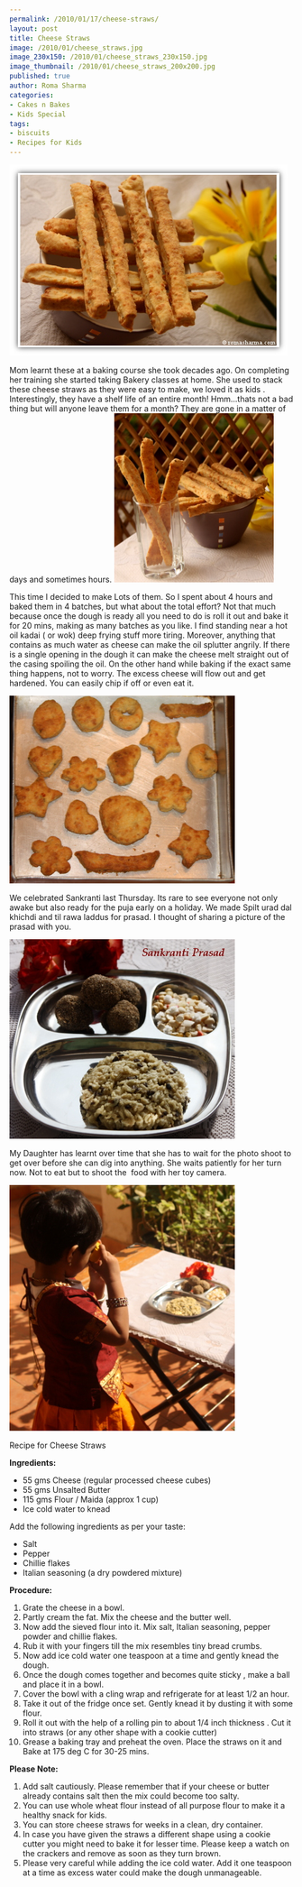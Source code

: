 ```yaml
--- 
permalink: /2010/01/17/cheese-straws/
layout: post
title: Cheese Straws
image: /2010/01/cheese_straws.jpg
image_230x150: /2010/01/cheese_straws_230x150.jpg
image_thumbnail: /2010/01/cheese_straws_200x200.jpg
published: true
author: Roma Sharma
categories: 
- Cakes n Bakes
- Kids Special
tags:
- biscuits
- Recipes for Kids
---
```

<img class="alignnone size-full wp-image-2208" title="cheese_straws" src="/2010/01/cheese_straws.jpg" alt="cheese_straws" width="494" height="339" />

Mom learnt these at a baking course she took decades ago. On completing her training she started taking Bakery classes at home. She used to stack these cheese straws as they were easy to make, we loved it as kids . Interestingly, they have a shelf life of an entire month! Hmm...thats not a bad thing but will anyone leave them for a month? They are gone in a matter of days and sometimes hours. <!--more--><img class="alignnone size-full wp-image-2209" title="strawGlass" src="/2010/01/strawglass.jpg" alt="strawGlass" width="283" height="300" />

This time I decided to make Lots of them. So I spent about 4 hours and baked them in 4 batches, but what about the total effort? Not that much because once the dough is ready all you need to do is roll it out and bake it for 20 mins, making as many batches as you like. I find standing near a hot oil kadai ( or wok) deep frying stuff more tiring. Moreover, anything that contains as much water as cheese can make the oil splutter angrily. If there is a single opening in the dough it can make the cheese melt straight out of the casing spoiling the oil. On the other hand while baking if the exact same thing happens, not to worry. The excess cheese will flow out and get hardened. You can easily chip if off or even eat it.

<div class='post-image'><img class="size-full wp-image-2210 " title="shapes" src="/2010/01/shapes.jpg" alt="Kids love using their cookie cutters on the Dough" width="400" height="333" /></div>

We celebrated Sankranti last Thursday. Its rare to see everyone not only awake but also ready for the puja early on a holiday. We made Spilt urad dal khichdi and til rawa laddus for prasad. I thought of sharing a picture of the prasad with you.

<div class='post-image'><img class="size-full wp-image-2211" title="prasad" src="/2010/01/prasad.jpg" alt="Urad Dal Khichdi and Til Rava Laddus" width="400" height="354" /></div>

My Daughter has learnt over time that she has to wait for the photo shoot to get over before she can dig into anything. She waits patiently for her turn now. Not to eat but to shoot the  food with her toy camera.

<div class='post-image'><img class="size-full wp-image-2212" title="baby_shoot" src="/2010/01/baby_shoot.jpg" alt="My daughter takes a pic with her camera too" width="400" height="436" /></div>

Recipe for Cheese Straws

<strong>Ingredients:</strong>
<ul>
	<li> 55 gms Cheese (regular processed cheese cubes)</li>
	<li> 55 gms Unsalted Butter</li>
	<li> 115 gms Flour / Maida (approx 1 cup)</li>
	<li> Ice cold water to knead</li>
</ul>
Add the following ingredients as per your taste:
<ul>
	<li> Salt</li>
	<li> Pepper</li>
	<li> Chillie flakes</li>
	<li> Italian seasoning (a dry powdered mixture)</li>
</ul>
<strong>Procedure:</strong>
<ol>
	<li> Grate the cheese in a bowl.</li>
	<li> Partly cream the fat. Mix the cheese and the butter well.</li>
	<li> Now add the sieved flour into it. Mix salt, Italian seasoning, pepper powder and chillie flakes.</li>
	<li> Rub it with your fingers till the mix resembles tiny bread crumbs.</li>
	<li> Now add ice cold water one teaspoon at a time and gently knead the dough.</li>
	<li> Once the dough comes together and becomes quite sticky , make a ball and place it in a bowl.</li>
	<li> Cover the bowl with a cling wrap and refrigerate for at least 1/2 an hour.</li>
	<li> Take it out of the fridge once set. Gently knead it by dusting it with some flour.</li>
	<li> Roll it out with the help of a rolling pin to about 1/4 inch thickness . Cut it into straws (or any other shape with a cookie cutter)</li>
	<li> Grease a baking tray and preheat the oven. Place the straws on it and Bake at 175 deg C for 30-25 mins.</li>
</ol>
<strong>Please Note:</strong>
<ol>
	<li> Add salt cautiously. Please remember that if your cheese or butter already contains salt then the mix could become too salty.</li>
	<li>You can use whole wheat flour instead of all purpose flour to make it a healthy snack for kids.</li>
	<li>You can store cheese straws for weeks in a clean, dry container.</li>
	<li>In case you have given the straws a different shape using a cookie cutter you might need to bake it for lesser time. Please keep a watch on the crackers and remove as soon as they turn brown.</li>
	<li>Please very careful while adding the ice cold water. Add it one teaspoon at a time as excess water could make the dough unmanageable.</li>
</ol>
